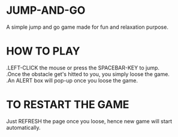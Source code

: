 # JUMP-AND-GO
A simple jump and go game made for fun and relaxation purpose.


# HOW TO PLAY
.LEFT-CLICK the mouse or press the SPACEBAR-KEY to jump. <br>
.Once the obstacle get's hitted to you, you simply loose the game. <br>
.An ALERT box will pop-up once you loose the game. <br>

# TO RESTART THE GAME
Just REFRESH the page once you loose, hence new game will start automatically.
